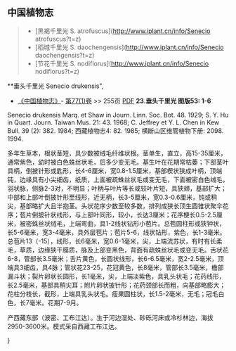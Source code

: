 
## 中国植物志

> * [黑褐千里光  S.  atrofuscus](http://www.iplant.cn/info/Senecio atrofuscus?t=z)
> * [稻城千里光  S.  daochengensis](http://www.iplant.cn/info/Senecio daochengensis?t=z)
> * [节花千里光  S.  nodiflorus](http://www.iplant.cn/info/Senecio nodiflorus?t=z)


**垂头千里光 Senecio drukensis",


* [《中国植物志》](http://www.iplant.cn/frps)- [第77(1)卷](http://www.iplant.cn/frps/vol/77(1)) >> 255页 [PDF](http://www.iplant.cn/frps/pdf/77(1)/255.PDF)
**23.垂头千里光 图版53: 1-6**

Senecio drukensis Marq. et Shaw in Journ. Linn. Soc. Bot. 48. 1929; S. Y. Hu in Quart. Journ. Taiwan Mus. 21: 43. 1968; C. Jeffrey et Y. L. Chen in Kew Bull. 39 (2): 382. 1984; 西藏植物志4: 82. 1985; 横断山区维管植物下册: 2098. 1994.

多年生草本，根状茎短，具少数被绒毛纤维状根。茎单生，直立，高15-35厘米，通常紫色，幼时被白色蛛丝状毛，后多少变无毛。基生叶在花期常枯萎；下部茎叶具柄，倒披针形或匙形，长4-6厘米，宽0.8-1.5厘米，基部楔状狭成叶柄，顶端钝，边缘具有小尖细齿，纸质，上面被疏蛛丝状毛或变无毛，下面被密白色绒毛，羽状脉，侧脉2-3对，不明显；叶柄与叶片等长或较叶片短，具狭翅，基部扩大；中部和上部叶倒披针形至线形，近无柄，长3-5厘米，宽0.3-0.6厘米，钝或稍尖，基部略扩大且半抱茎。头状花序少数至较多数，排列成狭长顶生圆锥状聚伞花序；苞片倒披针状线形，与上部叶同形，较小，长达3厘米；花序梗长0.5-2.5厘米，被密蛛丝状绒毛，上端弯曲，具1-2线状钻形小苞片。总苞圆柱形或狭钟状，长5-6毫米，宽3-4毫米，具外层苞片；苞片5-6，线状钻形，紫色，长1-3毫米。总苞片13（-15），线形，长6毫米，宽0.6-1毫米，尖，上端流苏状，有时有长柔毛，草质，边缘狭干膜质，脉及上部变黑色，背面有疏蛛丝状毛或变无毛。舌状花6-8，管部长3.5毫米；舌片黄色，长圆状线形，长6-6.5毫米，宽2-2.5毫米，顶端具3细齿，具4脉；管状花23-25，花冠黄色，长8毫米，管部长3.5毫米，檐部漏斗状；裂片卵状长圆形，长1毫米，尖，上端淡紫色，具乳头状毛；花药线形，长2.5毫米，基部具稍尖耳；附片卵状披针形；花药颈部长而粗，向基部略膨大；花柱分枝长，截形，上端具乳头状毛。瘦果圆柱状，长1.5-2毫米，无毛；冠毛白色，长7毫米。花期7-9月。

产西藏东部（波密、工布江达）。生于河边湿处、砂砾河床或冷杉林边，海拔2950-3600米。模式采自西藏工布江达。

}